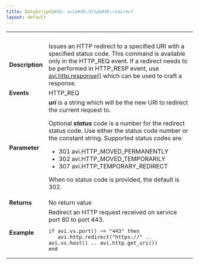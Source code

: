 ```yaml
---
title: DataScript&#58; avi&#46;http&#46;redirect
layout: default
---
```

<table class="table table-hover table table-bordered table-hover">  
<tbody>       
<tr>   
<td><span style="color: white; font-size: medium;"><strong>Function</strong></span></td>
<td><span style="color: white;"><b>avi.http.redirect( uri [,status] )</b></span></td>
</tr>
<tr>   
<td><span style="font-size: medium;"><strong>Description</strong></span></td>
<td>Issues an HTTP redirect to a specified URI with a specified status code. This command is available only in the HTTP_REQ event. If a redirect needs to be performed in HTTP_RESP event, use <a href="/docs/16.2/datascript-avi-http-response">avi.http.response()</a> which can be used to craft a response.</td>
</tr>
<tr>   
<td><span style="font-size: medium;"><strong>Events</strong></span></td>
<td>HTTP_REQ</td>
</tr>
<tr>   
<td><span style="font-size: medium;"><strong>Parameter</strong></span></td>
<td><strong><em>uri</em> </strong>is a string which will be the new URI to redirect the current request to.<p></p> <p>Optional <em><strong>status</strong> </em>code is a number for the redirect status code. Use either the status code number or the constant string. Supported status codes are:</p> 
<ul> 
 <li> 301 avi.HTTP_MOVED_PERMANENTLY</li> 
 <li> 302 avi.HTTP_MOVED_TEMPORARILY</li> 
 <li> 307 avi.HTTP_TEMPORARY_REDIRECT</li> 
</ul> <p>When no status code is provided, the default is 302.</p></td>
</tr>
<tr>   
<td><span style="font-size: medium;"><strong>Returns</strong></span></td>
<td>No return value</td>
</tr>
<tr>   
<td><span style="font-size: medium;"><strong>Example</strong></span></td>
<td>Redirect an HTTP request received on service port 80 to port 443.<br> 
<!-- Crayon Syntax Highlighter v2.7.1 --> <pre><code class="language-lua">if avi.vs.port() ~= "443" then
   avi.http.redirect("https://" .. avi.vs.host() .. avi.http.get_uri())
end</code></pre> 
<!-- [Format Time: 0.0039 seconds] --></td>
</tr>
</tbody>
</table> 